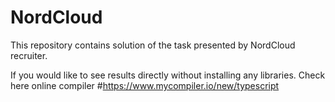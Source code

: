 # NordCloud
This repository contains solution of the task presented by NordCloud recruiter. 

If you would like to see results directly without installing any libraries.
Check here online compiler #https://www.mycompiler.io/new/typescript

